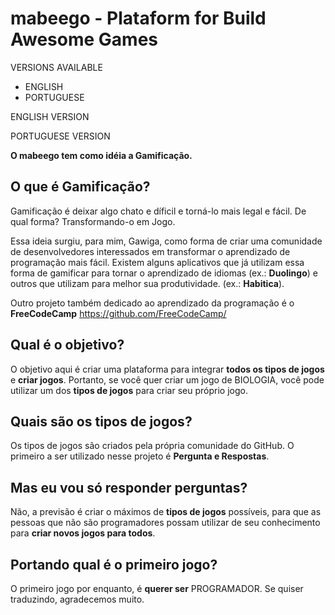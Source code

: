 # mabeego - Plataform for Build Awesome Games

VERSIONS AVAILABLE
* ENGLISH
* PORTUGUESE

ENGLISH VERSION



PORTUGUESE VERSION

**O mabeego tem como idéia a Gamificação.**

O que é **Gamificação**?
------------
Gamificação é deixar algo chato e díficil e torná-lo mais legal e fácil.
De qual forma? Transformando-o em Jogo.

Essa ideia surgiu, para mim, Gawiga, como forma de criar uma comunidade de desenvolvedores interessados em transformar o aprendizado de programação mais fácil. Existem alguns aplicativos que já utilizam essa forma de gamificar para tornar o aprendizado de idiomas (ex.: **Duolingo**) e outros que utilizam para melhor sua produtividade. (ex.: **Habitica**).

Outro projeto também dedicado ao aprendizado da programação é o **FreeCodeCamp** https://github.com/FreeCodeCamp/

Qual é o **objetivo**?
------------
O objetivo aqui é criar uma plataforma para integrar **todos os tipos de jogos** e **criar jogos**.
Portanto, se você quer criar um jogo de BIOLOGIA, você pode utilizar um dos **tipos de jogos** para criar seu próprio jogo.

Quais são os **tipos de jogos**?
------------
Os tipos de jogos são criados pela própria comunidade do GitHub. O primeiro a ser utilizado nesse projeto é **Pergunta e Respostas**.

Mas eu vou só responder perguntas?
------------
Não, a previsão é criar o máximos de **tipos de jogos** possíveis, para que as pessoas que não são programadores possam utilizar de seu conhecimento para **criar novos jogos para todos**.

Portando qual é o primeiro jogo?
------------
O primeiro jogo por enquanto, é **querer ser** PROGRAMADOR.
Se quiser traduzindo, agradecemos muito.
